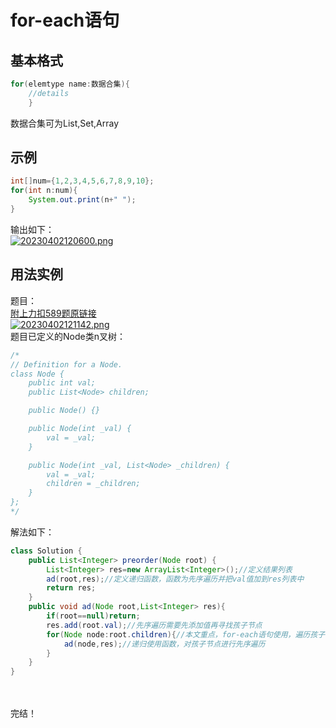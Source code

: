 # for-each语句
## 基本格式
```java
for(elemtype name:数据合集){
    //details
    }
```
数据合集可为List,Set,Array
## 示例
```java
int[]num={1,2,3,4,5,6,7,8,9,10};
for(int n:num){
    System.out.print(n+" ");
}
```
输出如下：\
[![20230402120600.png](https://i.postimg.cc/Pq0GZ9WR/20230402120600.png)](https://postimg.cc/kVNhPjhQ)
## 用法实例
题目：\
[附上力扣589题原链接](https://leetcode.cn/problems/n-ary-tree-preorder-traversal/)\
[![20230402121142.png](https://i.postimg.cc/Kzq5Rkd7/20230402121142.png)](https://postimg.cc/sQWWLXf1)\
题目已定义的Node类n叉树：
```java
/*
// Definition for a Node.
class Node {
    public int val;
    public List<Node> children;

    public Node() {}

    public Node(int _val) {
        val = _val;
    }

    public Node(int _val, List<Node> _children) {
        val = _val;
        children = _children;
    }
};
*/
```
解法如下：
```java
class Solution {
    public List<Integer> preorder(Node root) {
        List<Integer> res=new ArrayList<Integer>();//定义结果列表
        ad(root,res);//定义递归函数，函数为先序遍历并把val值加到res列表中
        return res;
    }
    public void ad(Node root,List<Integer> res){
        if(root==null)return;
        res.add(root.val);//先序遍历需要先添加值再寻找孩子节点
        for(Node node:root.children){//本文重点，for-each语句使用，遍历孩子节点
            ad(node,res);//递归使用函数，对孩子节点进行先序遍历
        }
    }
}
```
\
\
完结！
